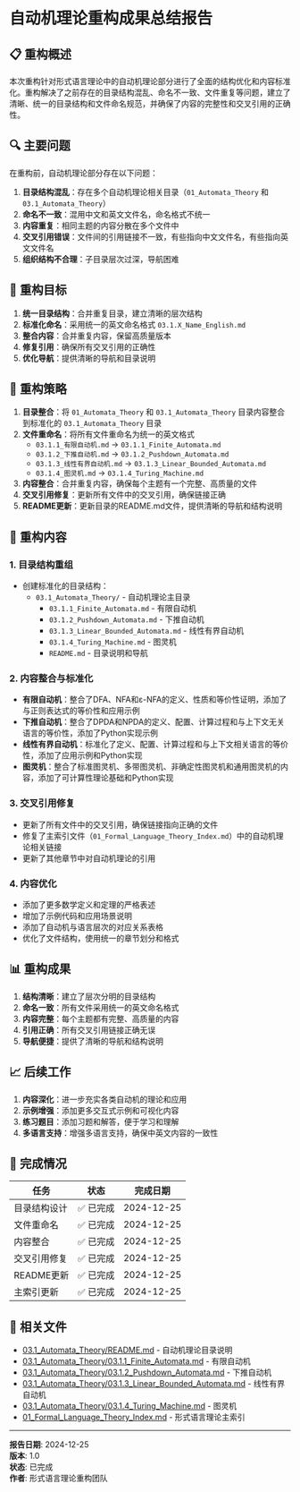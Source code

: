 # 自动机理论重构成果总结报告

## 📋 重构概述

本次重构针对形式语言理论中的自动机理论部分进行了全面的结构优化和内容标准化。重构解决了之前存在的目录结构混乱、命名不一致、文件重复等问题，建立了清晰、统一的目录结构和文件命名规范，并确保了内容的完整性和交叉引用的正确性。

## 🔍 主要问题

在重构前，自动机理论部分存在以下问题：

1. **目录结构混乱**：存在多个自动机理论相关目录（`01_Automata_Theory` 和 `03.1_Automata_Theory`）
2. **命名不一致**：混用中文和英文文件名，命名格式不统一
3. **内容重复**：相同主题的内容分散在多个文件中
4. **交叉引用错误**：文件间的引用链接不一致，有些指向中文文件名，有些指向英文文件名
5. **组织结构不合理**：子目录层次过深，导航困难

## 🎯 重构目标

1. **统一目录结构**：合并重复目录，建立清晰的层次结构
2. **标准化命名**：采用统一的英文命名格式 `03.1.X_Name_English.md`
3. **整合内容**：合并重复内容，保留高质量版本
4. **修复引用**：确保所有交叉引用的正确性
5. **优化导航**：提供清晰的导航和目录说明

## 📝 重构策略

1. **目录整合**：将 `01_Automata_Theory` 和 `03.1_Automata_Theory` 目录内容整合到标准化的 `03.1_Automata_Theory` 目录
2. **文件重命名**：将所有文件重命名为统一的英文格式
   - `03.1.1_有限自动机.md` → `03.1.1_Finite_Automata.md`
   - `03.1.2_下推自动机.md` → `03.1.2_Pushdown_Automata.md`
   - `03.1.3_线性有界自动机.md` → `03.1.3_Linear_Bounded_Automata.md`
   - `03.1.4_图灵机.md` → `03.1.4_Turing_Machine.md`
3. **内容整合**：合并重复内容，确保每个主题有一个完整、高质量的文件
4. **交叉引用修复**：更新所有文件中的交叉引用，确保链接正确
5. **README更新**：更新目录的README.md文件，提供清晰的导航和结构说明

## 🔄 重构内容

### 1. 目录结构重组

- 创建标准化的目录结构：
  - `03.1_Automata_Theory/` - 自动机理论主目录
    - `03.1.1_Finite_Automata.md` - 有限自动机
    - `03.1.2_Pushdown_Automata.md` - 下推自动机
    - `03.1.3_Linear_Bounded_Automata.md` - 线性有界自动机
    - `03.1.4_Turing_Machine.md` - 图灵机
    - `README.md` - 目录说明和导航

### 2. 内容整合与标准化

- **有限自动机**：整合了DFA、NFA和ε-NFA的定义、性质和等价性证明，添加了与正则表达式的等价性和应用示例
- **下推自动机**：整合了DPDA和NPDA的定义、配置、计算过程和与上下文无关语言的等价性，添加了Python实现示例
- **线性有界自动机**：标准化了定义、配置、计算过程和与上下文相关语言的等价性，添加了应用示例和Python实现
- **图灵机**：整合了标准图灵机、多带图灵机、非确定性图灵机和通用图灵机的内容，添加了可计算性理论基础和Python实现

### 3. 交叉引用修复

- 更新了所有文件中的交叉引用，确保链接指向正确的文件
- 修复了主索引文件（`01_Formal_Language_Theory_Index.md`）中的自动机理论相关链接
- 更新了其他章节中对自动机理论的引用

### 4. 内容优化

- 添加了更多数学定义和定理的严格表述
- 增加了示例代码和应用场景说明
- 添加了自动机与语言层次的对应关系表格
- 优化了文件结构，使用统一的章节划分和格式

## 📊 重构成果

1. **结构清晰**：建立了层次分明的目录结构
2. **命名一致**：所有文件采用统一的英文命名格式
3. **内容完整**：每个主题都有完整、高质量的内容
4. **引用正确**：所有交叉引用链接正确无误
5. **导航便捷**：提供了清晰的导航和结构说明

## 📈 后续工作

1. **内容深化**：进一步充实各类自动机的理论和应用
2. **示例增强**：添加更多交互式示例和可视化内容
3. **练习题目**：添加习题和解答，便于学习和理解
4. **多语言支持**：增强多语言支持，确保中英文内容的一致性

## 📅 完成情况

| 任务 | 状态 | 完成日期 |
|------|------|---------|
| 目录结构设计 | ✅ 已完成 | 2024-12-25 |
| 文件重命名 | ✅ 已完成 | 2024-12-25 |
| 内容整合 | ✅ 已完成 | 2024-12-25 |
| 交叉引用修复 | ✅ 已完成 | 2024-12-25 |
| README更新 | ✅ 已完成 | 2024-12-25 |
| 主索引更新 | ✅ 已完成 | 2024-12-25 |

## 🔗 相关文件

- [03.1_Automata_Theory/README.md](./docs/Refactor/03_Formal_Language_Theory/03.1_Automata_Theory/README.md) - 自动机理论目录说明
- [03.1_Automata_Theory/03.1.1_Finite_Automata.md](./docs/Refactor/03_Formal_Language_Theory/03.1_Automata_Theory/03.1.1_Finite_Automata.md) - 有限自动机
- [03.1_Automata_Theory/03.1.2_Pushdown_Automata.md](./docs/Refactor/03_Formal_Language_Theory/03.1_Automata_Theory/03.1.2_Pushdown_Automata.md) - 下推自动机
- [03.1_Automata_Theory/03.1.3_Linear_Bounded_Automata.md](./docs/Refactor/03_Formal_Language_Theory/03.1_Automata_Theory/03.1.3_Linear_Bounded_Automata.md) - 线性有界自动机
- [03.1_Automata_Theory/03.1.4_Turing_Machine.md](./docs/Refactor/03_Formal_Language_Theory/03.1_Automata_Theory/03.1.4_Turing_Machine.md) - 图灵机
- [01_Formal_Language_Theory_Index.md](./docs/Refactor/03_Formal_Language_Theory/01_Formal_Language_Theory_Index.md) - 形式语言理论主索引

---

**报告日期**: 2024-12-25  
**版本**: 1.0  
**状态**: 已完成  
**作者**: 形式语言理论重构团队 